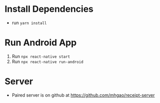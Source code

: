 # Install Dependencies
- run `yarn install`

# Run Android App
1. Run `npx react-native start`
2. Run `npx react-native run-android`


# Server
- Paired server is on github at https://github.com/mhgao/receipt-server

